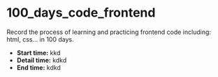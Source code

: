 # 100_days_code_frontend
Record the process of learning and practicing frontend code including: html, css... in 100 days.
- **Start time:** kkd
- **Detail time:** kdkd
- **End time:** kdkd
